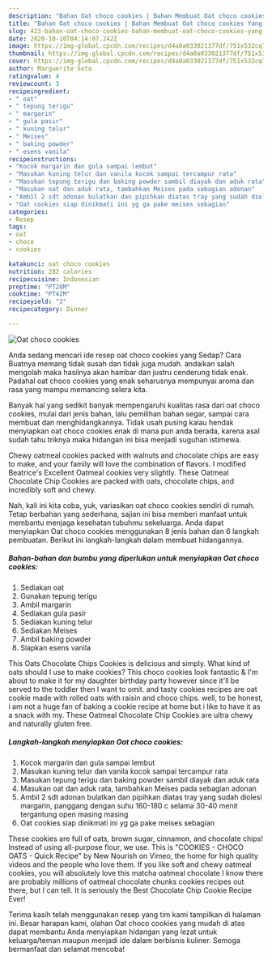 ```yaml
---
description: "Bahan Oat choco cookies | Bahan Membuat Oat choco cookies Yang Bisa Manjain Lidah"
title: "Bahan Oat choco cookies | Bahan Membuat Oat choco cookies Yang Bisa Manjain Lidah"
slug: 423-bahan-oat-choco-cookies-bahan-membuat-oat-choco-cookies-yang-bisa-manjain-lidah
date: 2020-10-10T04:14:07.242Z
image: https://img-global.cpcdn.com/recipes/d4a0a033021377df/751x532cq70/oat-choco-cookies-foto-resep-utama.jpg
thumbnail: https://img-global.cpcdn.com/recipes/d4a0a033021377df/751x532cq70/oat-choco-cookies-foto-resep-utama.jpg
cover: https://img-global.cpcdn.com/recipes/d4a0a033021377df/751x532cq70/oat-choco-cookies-foto-resep-utama.jpg
author: Marguerite Soto
ratingvalue: 4
reviewcount: 3
recipeingredient:
- " oat"
- " tepung terigu"
- " margarin"
- " gula pasir"
- " kuning telur"
- " Meises"
- " baking powder"
- " esens vanila"
recipeinstructions:
- "Kocok margarin dan gula sampai lembut"
- "Masukan kuning telur dan vanila kocok sampai tercampur rata"
- "Masukan tepung terigu dan baking powder sambil diayak dan aduk rata"
- "Masukan oat dan aduk rata, tambahkan Meises pada sebagian adonan"
- "Ambil 2 sdt adonan bulatkan dan pipihkan diatas tray yang sudah diolesi margarin, panggang dengan suhu 160-180 c selama 30-40 menit tergantung open masing masing"
- "Oat cookies siap dinikmati ini yg ga pake meises sebagian"
categories:
- Resep
tags:
- oat
- choco
- cookies

katakunci: oat choco cookies 
nutrition: 282 calories
recipecuisine: Indonesian
preptime: "PT28M"
cooktime: "PT42M"
recipeyield: "3"
recipecategory: Dinner

---
```



![Oat choco cookies](https://img-global.cpcdn.com/recipes/d4a0a033021377df/751x532cq70/oat-choco-cookies-foto-resep-utama.jpg)

Anda sedang mencari ide resep oat choco cookies yang Sedap? Cara Buatnya memang tidak susah dan tidak juga mudah. andaikan salah mengolah maka hasilnya akan hambar dan justru cenderung tidak enak. Padahal oat choco cookies yang enak seharusnya mempunyai aroma dan rasa yang mampu memancing selera kita.

Banyak hal yang sedikit banyak mempengaruhi kualitas rasa dari oat choco cookies, mulai dari jenis bahan, lalu pemilihan bahan segar, sampai cara membuat dan menghidangkannya. Tidak usah pusing kalau hendak menyiapkan oat choco cookies enak di mana pun anda berada, karena asal sudah tahu triknya maka hidangan ini bisa menjadi suguhan istimewa.

Chewy oatmeal cookies packed with walnuts and chocolate chips are easy to make, and your family will love the combination of flavors. I modified Beatrice&#39;s Excellent Oatmeal cookies very slightly. These Oatmeal Chocolate Chip Cookies are packed with oats, chocolate chips, and incredibly soft and chewy.


Nah, kali ini kita coba, yuk, variasikan oat choco cookies sendiri di rumah. Tetap berbahan yang sederhana, sajian ini bisa memberi manfaat untuk membantu menjaga kesehatan tubuhmu sekeluarga. Anda dapat menyiapkan Oat choco cookies menggunakan 8 jenis bahan dan 6 langkah pembuatan. Berikut ini langkah-langkah dalam membuat hidangannya.

<!--inarticleads1-->

##### Bahan-bahan dan bumbu yang diperlukan untuk menyiapkan Oat choco cookies:

1. Sediakan  oat
1. Gunakan  tepung terigu
1. Ambil  margarin
1. Sediakan  gula pasir
1. Sediakan  kuning telur
1. Sediakan  Meises
1. Ambil  baking powder
1. Siapkan  esens vanila


This Oats Chocolate Chips Cookies is delicious and simply. What kind of oats should I use to make cookies? This choco cookies look fantastic &amp; I&#39;m about to make it for my daughter birthday party however since it&#39;ll be served to the toddler then I want to omit. and tasty cookies recipes are oat cookie made with rolled oats with raisin and choco chips. well, to be honest, i am not a huge fan of baking a cookie recipe at home but i like to have it as a snack with my. These Oatmeal Chocolate Chip Cookies are ultra chewy and naturally gluten free. 

<!--inarticleads2-->

##### Langkah-langkah menyiapkan Oat choco cookies:

1. Kocok margarin dan gula sampai lembut
1. Masukan kuning telur dan vanila kocok sampai tercampur rata
1. Masukan tepung terigu dan baking powder sambil diayak dan aduk rata
1. Masukan oat dan aduk rata, tambahkan Meises pada sebagian adonan
1. Ambil 2 sdt adonan bulatkan dan pipihkan diatas tray yang sudah diolesi margarin, panggang dengan suhu 160-180 c selama 30-40 menit tergantung open masing masing
1. Oat cookies siap dinikmati ini yg ga pake meises sebagian


These cookies are full of oats, brown sugar, cinnamon, and chocolate chips! Instead of using all-purpose flour, we use. This is &#34;COOKIES - CHOCO OATS - Quick Recipe&#34; by New Nourish on Vimeo, the home for high quality videos and the people who love them. If you like soft and chewy oatmeal cookies, you will absolutely love this matcha oatmeal chocolate I know there are probably millions of oatmeal chocolate chunks cookies recipes out there, but I can tell. It is seriously the Best Chocolate Chip Cookie Recipe Ever! 

Terima kasih telah menggunakan resep yang tim kami tampilkan di halaman ini. Besar harapan kami, olahan Oat choco cookies yang mudah di atas dapat membantu Anda menyiapkan hidangan yang lezat untuk keluarga/teman maupun menjadi ide dalam berbisnis kuliner. Semoga bermanfaat dan selamat mencoba!
